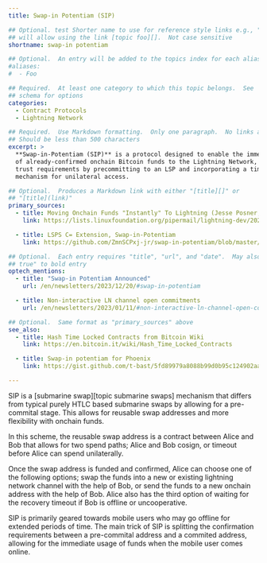 ```yaml
---
title: Swap-in Potentiam (SIP)

## Optional. test Shorter name to use for reference style links e.g., "foo"
## will allow using the link [topic foo][].  Not case sensitive
shortname: swap-in potentiam

## Optional.  An entry will be added to the topics index for each alias
#aliases:
#  - Foo

## Required.  At least one category to which this topic belongs.  See
## schema for options
categories:
  - Contract Protocols
  - Lightning Network

## Required.  Use Markdown formatting.  Only one paragraph.  No links allowed.
## Should be less than 500 characters
excerpt: >
  **Swap-in-Potentiam (SIP)** is a protocol designed to enable the immediate transfer
  of already-confirmed onchain Bitcoin funds to the Lightning Network, lowering
  trust requirements by precommitting to an LSP and incorporating a timeout
  mechanism for unilateral access.

## Optional.  Produces a Markdown link with either "[title][]" or
## "[title](link)"
primary_sources:
  - title: Moving Onchain Funds "Instantly" To Lightning (Jesse Posner, ZmnSCPxj)
    link: https://lists.linuxfoundation.org/pipermail/lightning-dev/2023-January/003810.html

  - title: LSPS C= Extension, Swap-in-Potentiam
    link: https://github.com/ZmnSCPxj-jr/swap-in-potentiam/blob/master/doc/swap-in-potentiam.md

## Optional.  Each entry requires "title", "url", and "date".  May also use "feature:
## true" to bold entry
optech_mentions:
  - title: "Swap-in Potentiam Announced"
    url: /en/newsletters/2023/12/20/#swap-in-potentiam

  - title: Non-interactive LN channel open commitments
    url: /en/newsletters/2023/01/11/#non-interactive-ln-channel-open-commitments

## Optional.  Same format as "primary_sources" above
see_also:
  - title: Hash Time Locked Contracts from Bitcoin Wiki
    link: https://en.bitcoin.it/wiki/Hash_Time_Locked_Contracts

  - title: Swap-in potentiam for Phoenix
    link: https://gist.github.com/t-bast/5fd89979a8088b99d0b95c124902aa56

---
```

SIP is a [submarine swap][topic submarine swaps]
mechanism that differs from typical purely HTLC based submarine swaps by
allowing for a pre-commital stage. This allows for reusable swap addresses and
more flexibility with onchain funds.

In this scheme, the reusable swap address is a contract between Alice and Bob
that allows for two spend paths; Alice and Bob cosign, or timeout before Alice
can spend unilaterally.

Once the swap address is funded and confirmed, Alice can choose one of the
following options; swap the funds into a new or existing lightning network
channel with the help of Bob, or send the funds to a new onchain address with
the help of Bob. Alice also has the third option of waiting for the recovery
timeout if Bob is offline or uncooperative.

SIP is primarily geared towards mobile users who may go offline for extended
periods of time. The main trick of SIP is splitting the confirmation
requirements between a pre-commital address and a commited address, allowing
for the immediate usage of funds when the mobile user comes online.